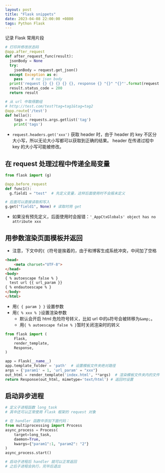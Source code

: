 ```yaml
---
layout: post
title: "Flask snippets"
date: 2023-04-08 22:00:00 +0800
tags: Python Flask
---
```


记录 Flask 常用片段

```python
# 打印并修改状态码
@app.after_request
def after_request_func(result):
  jsonBody = None
  try:
    jsonBody = request.get_json()
  except Exception as e:
    pass    # no json body
  print('request {} {} {} {} {}, response {} "{}" "{}"'.format(request.remote_addr,request.method, request.path, request.args, jsonBody, result.status_code, result.status, result.data))
  result.status_code = 200
  return result

# 从 url 中取得数组
# http://test.com/test?tag=tag1&tag=tag2
@app.route('/test')
def hello():
    tags = requests.args.getlist('tag')
    print('tags')
```

- `request.headers.get('xxx')`
  获取 header 时，由于 header 的 key 不区分大小写，所以无论大小写都可以获取到正确的结果。 header 在传递过程中 key 的大小写可能被修改。

## 在 request 处理过程中传递全局变量

```python
from flask import (g)

@app.before_request
def func1():
  g.field1 = "test"  # 先定义变量，这样后面使用时不会报未定义

# 后面可以直接读取和写入
g.get("field1", None) # 读取时用 get
```

- 如果没有预先定义，后面使用时会报错：`'_AppCtxGlobals' object has no attribute xxx`

## 用参数渲染页面模板并返回

- 注意，下文中的`{ {`符号是挨着的，由于和博客生成系统冲突，中间加了空格

```html
<head>
    <meta charset="UTF-8">
</head>
<body>
{ % autoescape false % }
  test url {{ url_param }}
{ % endautoescape % }
</body>
</html>
```

- 用`{ { param } }` 设置参数
- 用`{ % xxx % }`设置渲染参数
  - 默认会开启 html 危险符号转义，比如 url 中的`&`符号会被转移为`&amp;`。
  - 用`{ % autoescape false % }`暂时关闭渲染时的转义

```python
from flask import (
    Flask,
    render_template,
    Response,
)

app = Flask(__name__)
app.template_folder = 'path'  # 设置模板文件夹绝对路径
args = {'param1' = 1, 'url_param' = "xxx"}
out_html = render_template('index.html', **args)  # 渲染模板文件夹内的文件
return Response(out_html, mimetype='text/html') # 返回时设置
```

## 启动异步进程

```python
# 定义子进程函数 long_task
# 其中还可以正常使用 Flask 框架的 request 对象

# 在 handler 函数中添加下面代码：
from multiprocessing import Process
async_process = Process(
    target=long_task,
    daemon=True,
    kwargs={"param1":1, "param2": "2"}
)
async_process.start()

# 启动子进程后 handler 就可以正常返回
# 之后子进程会执行，完毕后退出
```
